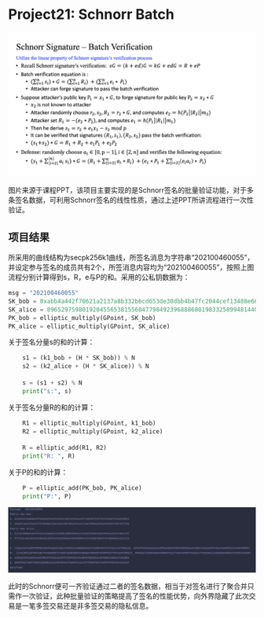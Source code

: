 # Project21: Schnorr Batch

<img src=".\md_image\1.png" alt="image-20230715134318095"  />

图片来源于课程PPT，该项目主要实现的是Schnorr签名的批量验证功能，对于多条签名数据，可利用Schnorr签名的线性性质，通过上述PPT所讲流程进行一次性验证。

## 项目结果

​	所采用的曲线结构为secpk256k1曲线，所签名消息为字符串“202100460055”，并设定参与签名的成员共有2个，所签消息内容均为“202100460055”，按照上图流程分别计算得到s，R，e与P的和。采用的公私钥数据为：

```python
msg = "202100460055"
SK_bob = 0xabb4a442f70621a2137a8b332b6cd653de30dbb4b47fc2044cef13488e66157b
SK_alice = 89652975980192045565381556847798492396888680198332589948144044069692575244768
PK_bob = elliptic_multiply(GPoint, SK_bob)
PK_alice = elliptic_multiply(GPoint, SK_alice)
```

关于签名分量s的和的计算：

```python
    s1 = (k1_bob + (H * SK_bob)) % N
    s2 = (k2_alice + (H * SK_alice)) % N

    s = (s1 + s2) % N
    print("s:", s)
```

关于签名分量R的和的计算：

```python
    R1 = elliptic_multiply(GPoint, k1_bob)
    R2 = elliptic_multiply(GPoint, k2_alice)

    R = elliptic_add(R1, R2)
    print("R: ", R)
```

关于P的和的计算：

```python
    P = elliptic_add(PK_bob, PK_alice)
    print("P:", P)
```


<img src=".\md_image\2.png" alt="image-20230715142534911"  />

此时的Schnorr便可一齐验证通过二者的签名数据，相当于对签名进行了聚合并只需作一次验证，此种批量验证的策略提高了签名的性能优势，向外界隐藏了此次交易是一笔多签交易还是非多签交易的隐私信息。

